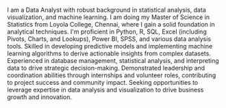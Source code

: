 I am a Data Analyst with robust background in statistical analysis, data visualization, and machine learning. I am doing my Master of Science in Statistics from Loyola College, Chennai, where I gain a solid foundation in analytical techniques. I'm proficient in Python, R, SQL, Excel (including Pivots, Charts, and Lookups), Power BI, SPSS, and various data analysis tools. Skilled in developing predictive models and implementing machine learning algorithms to derive actionable insights from complex datasets. Experienced in database management, statistical analysis, and interpreting data to drive strategic decision-making. Demonstrated leadership and coordination abilities through internships and volunteer roles, contributing to project success and community impact. Seeking opportunities to leverage expertise in data analysis and visualization to drive business growth and innovation.
